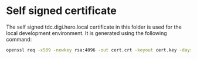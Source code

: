 # Self signed certificate

The self signed tdc.digi.hero.local certificate in this folder is used for the local development environment. It is generated using the following command:

```bash
openssl req -x509 -newkey rsa:4096 -out cert.crt -keyout cert.key -days 365 -subj "//C=NL/ST=TdcDemoEnvoy/L=TdcDemoEnvoy/O=TdcDemoEnvoy Name/OU=Org/CN=tdc.digi.hero.local" -nodes -addext "subjectAltName = DNS:tdc.digi.hero.local"
```
